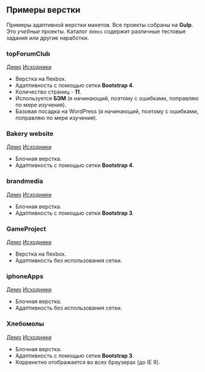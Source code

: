 ## Примеры верстки

Примеры адаптивной верстки макетов. Все проекты собраны на **Gulp**. Это *учебные* проекты.
Каталог `demos` содержит различные тестовые задания или другие наработки.

### topForumClub
[Демо](https://theeeita.github.io/topForumClub/assets/dist/index.html) [Исходники](https://github.com/theeeita/theeeita.github.io/tree/master/topForumClub/assets/src)
 
  * Верстка на flexbox.
  * Адаптивность с помощью сетки **Bootstrap 4**.
  * Количество страниц - **11**.
  * Используется **БЭМ** (я начинающий, поэтому с ошибками, поправляю по мере изучения).
  * Базовая посадка на WordPress (я начинающий, поэтому с ошибками, поправляю по мере изучения).
  
### Bakery website
[Демо](https://theeeita.github.io/bakery/) [Исходники](https://github.com/theeeita/theeeita.github.io/tree/master/bakery)

  * Блочная верстка.
  * Адаптивность с помощью сетки **Bootstrap 4**.

### brandmedia
[Демо](https://theeeita.github.io/brandmedia/) [Исходники](https://github.com/theeeita/theeeita.github.io/tree/master/brandmedia)

  * Блочная верстка.
  * Адаптивность с помощью сетки **Bootstrap 3**.
  
 ### GameProject
[Демо](https://theeeita.github.io/GameProject/) [Исходники](https://github.com/theeeita/theeeita.github.io/tree/master/GameProject)
 
 * Верстка на flexbox.
 * Адаптивность без использования сетки.
 
 ### iphoneApps
 [Демо](https://theeeita.github.io/iphoneApps/) [Исходники](https://github.com/theeeita/theeeita.github.io/tree/master/iphoneApps)
 
  * Блочная верстка.
  * Адаптивность без использования сетки.

 ### Хлебомолы
[Демо](https://theeeita.github.io/oneTouchTest/) [Исходники](https://github.com/theeeita/theeeita.github.io/tree/master/oneTouchTest)

  * Блочная верстка.
  * Адаптивность с помощью сетки **Bootstrap 3**.
  * Корренктно отображается во всех браузерах (до IE 9).
